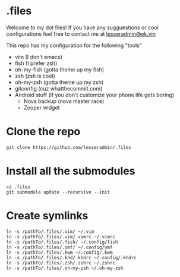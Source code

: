 # .files
Welcome to my dot files! If you have any sugguestions or cool configurations feel free to contact me at lesseradmin@ek.vin

This repo has my configuration for the following "tools"
  * vim (I don't emacs)
  * fish (I prefer zsh)
  * oh-my-fish (gotta theme up my fish)
  * zsh (zsh is cool)
  * oh-my-zsh (gotta theme up my zsh)
  * gitconfig (cuz whatthecommit.com)
  * Android stuff (if you don't customize your phone life gets boring)
    * Nova backup (nova master race)
    * Zooper widget

# Clone the repo

    git clone https://github.com/lesseradmin/.files 

# Install all the submodules
    
    cd .files
    git submodule update --recursive --init

# Create symlinks

    ln -s /pathTo/.files/.vim/ ~/.vim
    ln -s /pathTo/.files/.vim/.vimrc ~/.vimrc
    ln -s /pathTo/.files/.fish/ ~/.config/fish
    ln -s /pathTo/.files/.omf/ ~/.config/omf
    ln -s /pathTo/.files/.kwm ~/.config/.kwm
    ln -s /pathTo/.files/.khd/.khdrc ~/.config/.khdrc
    ln -s /pathTo/.files/.zsh/.zshrc ~/.zshrc
    ln -s /pathTo/.files/.oh-my-zsh ~/.oh-my-zsh
